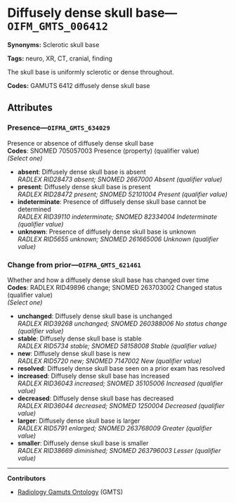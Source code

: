 # Diffusely dense skull base—`OIFM_GMTS_006412`

**Synonyms:** Sclerotic skull base

**Tags:** neuro, XR, CT, cranial, finding

The skull base is uniformly sclerotic or dense throughout.

**Codes:** GAMUTS 6412 diffusely dense skull base

## Attributes

### Presence—`OIFMA_GMTS_634029`

Presence or absence of diffusely dense skull base  
**Codes**: SNOMED 705057003 Presence (property) (qualifier value)  
*(Select one)*

- **absent**: Diffusely dense skull base is absent  
_RADLEX RID28473 absent; SNOMED 2667000 Absent (qualifier value)_
- **present**: Diffusely dense skull base is present  
_RADLEX RID28472 present; SNOMED 52101004 Present (qualifier value)_
- **indeterminate**: Presence of diffusely dense skull base cannot be determined  
_RADLEX RID39110 indeterminate; SNOMED 82334004 Indeterminate (qualifier value)_
- **unknown**: Presence of diffusely dense skull base is unknown  
_RADLEX RID5655 unknown; SNOMED 261665006 Unknown (qualifier value)_

### Change from prior—`OIFMA_GMTS_621461`

Whether and how a diffusely dense skull base has changed over time  
**Codes**: RADLEX RID49896 change; SNOMED 263703002 Changed status (qualifier value)  
*(Select one)*

- **unchanged**: Diffusely dense skull base is unchanged  
_RADLEX RID39268 unchanged; SNOMED 260388006 No status change (qualifier value)_
- **stable**: Diffusely dense skull base is stable  
_RADLEX RID5734 stable; SNOMED 58158008 Stable (qualifier value)_
- **new**: Diffusely dense skull base is new  
_RADLEX RID5720 new; SNOMED 7147002 New (qualifier value)_
- **resolved**: Diffusely dense skull base seen on a prior exam has resolved  
- **increased**: Diffusely dense skull base has increased  
_RADLEX RID36043 increased; SNOMED 35105006 Increased (qualifier value)_
- **decreased**: Diffusely dense skull base has decreased  
_RADLEX RID36044 decreased; SNOMED 1250004 Decreased (qualifier value)_
- **larger**: Diffusely dense skull base is larger  
_RADLEX RID5791 enlarged; SNOMED 263768009 Greater (qualifier value)_
- **smaller**: Diffusely dense skull base is smaller  
_RADLEX RID38669 diminished; SNOMED 263796003 Lesser (qualifier value)_

---

**Contributors**

- [Radiology Gamuts Ontology](https://gamuts.net/) (GMTS)